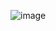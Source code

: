 ![image](https://user-images.githubusercontent.com/46272314/90669173-d3469e80-e216-11ea-96a9-a570c0185486.png)

